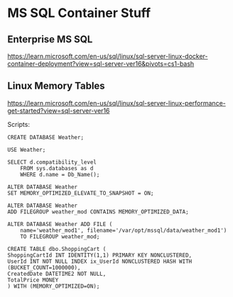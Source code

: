 
# MS SQL Container Stuff

## Enterprise MS SQL
https://learn.microsoft.com/en-us/sql/linux/sql-server-linux-docker-container-deployment?view=sql-server-ver16&pivots=cs1-bash

## Linux Memory Tables
https://learn.microsoft.com/en-us/sql/linux/sql-server-linux-performance-get-started?view=sql-server-ver16

Scripts:
```
CREATE DATABASE Weather;

USE Weather;

SELECT d.compatibility_level
    FROM sys.databases as d
    WHERE d.name = Db_Name();

ALTER DATABASE Weather 
SET MEMORY_OPTIMIZED_ELEVATE_TO_SNAPSHOT = ON;

ALTER DATABASE Weather 
ADD FILEGROUP weather_mod CONTAINS MEMORY_OPTIMIZED_DATA;

ALTER DATABASE Weather ADD FILE (
    name='weather_mod1', filename='/var/opt/mssql/data/weather_mod1')
    TO FILEGROUP weather_mod;

CREATE TABLE dbo.ShoppingCart (
ShoppingCartId INT IDENTITY(1,1) PRIMARY KEY NONCLUSTERED,
UserId INT NOT NULL INDEX ix_UserId NONCLUSTERED HASH WITH (BUCKET_COUNT=1000000),
CreatedDate DATETIME2 NOT NULL,
TotalPrice MONEY
) WITH (MEMORY_OPTIMIZED=ON);

```
